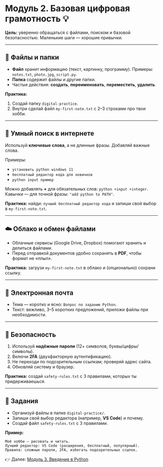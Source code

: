 # Модуль 2. Базовая цифровая грамотность 💡

**Цель:** уверенно обращаться с файлами, поиском и базовой безопасностью. Маленькие шаги — хорошие привычки.

---

## 📂 Файлы и папки
- **Файл** хранит информацию (текст, картинку, программу). Примеры: `notes.txt`, `photo.jpg`, `script.py`.
- **Папка** содержит файлы и другие папки.
- Частые действия: **создать**, **переименовать**, **переместить**, **удалить**.

**Практика:**
1. Создай папку `digital-practice`.
2. Внутри сделай файл `my-first-note.txt` с 2–3 строками про твои хобби.

---

## 🔎 Умный поиск в интернете
Используй **ключевые слова**, а не длинные фразы. Добавляй важные слова.

Примеры:
- `установить python windows 11`
- `бесплатный редактор кода для новичков`
- `python input пример`

Можно добавлять **+** для обязательных слов: `python +input +integer`.  
Кавычки — для точной фразы: `"add python to PATH"`.

**Практика:** найди: `лучший бесплатный редактор кода` и запиши свой выбор в `my-first-note.txt`.

---

## ☁️ Облако и обмен файлами
- Облачные сервисы (Google Drive, Dropbox) помогают хранить и делиться файлами.
- Перед отправкой документов удобно сохранять в **PDF**, чтобы формат не «плыл».

**Практика:** загрузи `my-first-note.txt` в облако и (опционально) сохрани ссылку.

---

## 📧 Электронная почта
- Тема — коротко и ясно: `Вопрос по заданию Python`.
- Текст: вежливо, 3–5 коротких предложений, приложи файлы при необходимости.

---

## 🔐 Безопасность
1. Используй **надёжные пароли** (12+ символов, буквы/цифры/символы).
2. Включи **2FA** (двухфакторную аутентификацию).
3. Не переходи по подозрительным ссылкам; проверяй адрес сайта.
4. Обновляй систему и браузер.

**Практика:** создай `safety-rules.txt` с 3 правилами, которых ты придерживаешься.

---

## 📝 Задания
- Организуй файлы в папке `digital-practice/`.
- Запиши свой выбор редактора (например, **VS Code**) и почему.
- Создай файл `safety-rules.txt` с 3 правилами.

**Пример:**
```
Моё хобби — рисовать и читать.
Лучший редактор: VS Code (расширения, бесплатный, популярный).
Правила: сложные пароли, 2FA, избегать подозрительных ссылок.
```

👉 Далее: [Модуль 3. Введение в Python](module-3-python.md)
